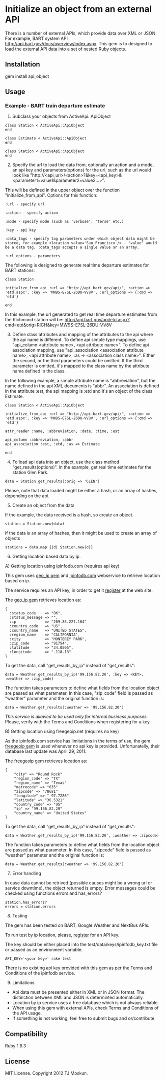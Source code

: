 # Initialize an object from an external API

There is a number of external APIs, which provide data over XML or JSON. For example, BART system API http://api.bart.gov/docs/overview/index.aspx. This gem is to designed to load the external API data into a set of nested Ruby objects. 

## Installation

gem install api_object

## Usage

### Example - BART train departure estimate

1) Subclass your objects from ActiveApi::ApiObject

```
class Station < ActiveApi::ApiObject
end

class Estimate < ActiveApi::ApiObject
end

class Station < ActiveApi::ApiObject 
end
```
2) Specify the url to load the data from, optionally an action and a mode, an api key and parameters(options) for the url; such as the url would look like "http://\<api_url\>/\<action\>?<mode>&key=\<api_key\>&\<parameter1=value1&parameter2=value2...\>". 

This will be defined in the upper object over the function "initialize_from_api". Options for this function:

```
:url - specify url

:action - specify action

:mode - specify mode (such as 'verbose', 'terse' etc.)

:key - api key

:data_tags - specify tag parameters under which object data might be stored, for example <location value='San Francisco'/> - "value" would be a data tag. :data_tags accepts a single value or an array. 

:url_options - parameters
```


The following is designed to generate real time departure estimates for BART stations:

```
class Station

initialize_from_api :url => "http://api.bart.gov/api/", :action => 'etd.aspx', :key => 'MW9S-E7SL-26DU-VV8V', :url_options => {:cmd => 'etd'}

end
```
In this example, the url generated to get real time departure estimates from the Richmond station will be:
http://api.bart.gov/api/etd.aspx?cmd=etd&orig=RICH&key=MW9S-E7SL-26DU-VV8V

3) Define class attributes and mapping of the attributes to the api where the api name is different. To define api simple type mappings, use "api_column \<attribute name\>, \<api attribute name\>". 
To define api association mapping, use "api_association \<association attribute name\>, \<api attribute name\>, :as => \<association class name\>". Either the second, or the third parameters could be omitted. If the third parameter is omitted, it's mapped to the class name by the attribute name defined in the class. 

In the following example, a simple attribute name is "abbreviation", but the name defined in the api XML documents is "abbr". An association is defined in the attribute :est, the api mapping is :etd and it's an object of the class Estimate. 

```
class Station < ActiveApi::ApiObject 

initialize_from_api :url => "http://api.bart.gov/api/", :action => 'etd.aspx', :key => 'MW9S-E7SL-26DU-VV8V', :url_options => {:cmd => 'etd'}

attr_reader :name, :abbreviation, :date, :time, :est

api_column :abbreviation, :abbr
api_association :est, :etd, :as => Estimate

end
```
4) To load api data into an object, use the class method "get_results(options)". In the example, get real time estimates for the station Glen Park. 

```
data = Station.get_results(:orig => 'GLEN')
```

Please, note that data loaded might be either a hash, or an array of hashes, depending on the api.

5) Create an object from the data

If the example, the data received is a hash, so create an object. 

```
station = Station.new(data)
```

If the data is an array of hashes, then it might be used to create an array of objects

```
stations = data.map {|d| Station.new(d)}
```

6) Getting location based data by ip.

A) Getting location using ipinfodb.com (requires api key)

This gem uses [geo_ip gem](https://github.com/jeroenj/geo_ip) and [ipinfodb.com](http://ipinfodb.com/) webservice to retrieve location based on ip. 

The service requires an API key, in order to get it [register](http://ipinfodb.com/register.php) at the web site. 

The [geo_ip gem](https://github.com/jeroenj/geo_ip) retrieves location as:

```
{
  :status_code    => "OK",
  :status_message => "",
  :ip             => "209.85.227.104"
  :country_code   => "US",
  :country_name   => "UNITED STATES",
  :region_name    => "CALIFORNIA",
  :city           => "MONTEREY PARK",
  :zip_code       => "91754",
  :latitude       => "34.0505",
  :longitude      => "-118.13"
}
```

To get the data, call "get_results_by_ip" instead of "get_results":

```
data = Weather.get_results_by_ip('99.156.82.20', :key => <KEY>, :weather => :zip_code)
```

The function takes parameters to define what fields from the location object are passed as what parameter. In this case, "zip_code" field is passed as "weather" parameter and the original function is:

```
data = Weather.get_results(:weather => '99.156.82.20')
```
*This service is allowed to be used only for internal business purposes.* Please, verify with the Terms and Conditions when registering for a key. 


B) Getting location using freegeoip.net (requires no key)

As the ipinfodb.com service has limitations in the terms of use, the gem [freegeoip gem](https://github.com/ezkl/freegeoip) is used whenever no api key is provided. Unfortunatelly, their database last update was April 29, 2011. 

The [freegeoip gem](https://github.com/ezkl/freegeoip) retrieves location as:

```
{
	"city" => "Round Rock"
	"region_code" => "TX"
	"region_name" => "Texas"
	"metrocode" => "635"
	"zipcode" => "78681"
	"longitude" => "-97.7286"
	"latitude" => "30.5321"
	"country_code" => "US"
	"ip" => "99.156.82.20"
	"country_name" => "United States"
}
```
To get the data, call "get_results_by_ip" instead of "get_results":

```
data = Weather.get_results_by_ip('99.156.82.20', :weather => :zipcode)
```

The function takes parameters to define what fields from the location object are passed as what parameter. In this case, "zipcode" field is passed as "weather" parameter and the original function is:

```
data = Weather.get_results(:weather => '99.156.82.20')
```

7) Error handling

In case data cannot be retrived (possible causes might be a wrong url or service downtime), the object returned is empty. Error messages could be checked using functions errors and has_errors?

```
station.has_errors? 
errors = station.errors
```

8) Testing

The gem has been tested on BART, Google Weather and NextBus APIs. 

To run test by ip location, please, [register](http://ipinfodb.com/register.php) for an API key.

The key should be either placed into the test/data/keys/ipinfodb_key.txt file or passed as an environment variable:

```
API_KEY='<your key>' rake test
```

There is no existing api key provided with this gem as per the Terms and Conditions of the ipinfodb service. 

9) Limitations

* Api data must be presented either in XML or in JSON format. The distinction between XML and JSON is determinted automatically. 
* Location by ip service uses a free database which is not always reliable. 
* When using this gem with external APIs, check Terms and Conditions of the API usage. 
* If something is not working, feel free to submit bugs and or/contribute. 
  
## Compatibility

Ruby 1.9.3

## License

MIT License. Copyright 2012 TJ Moskun.













